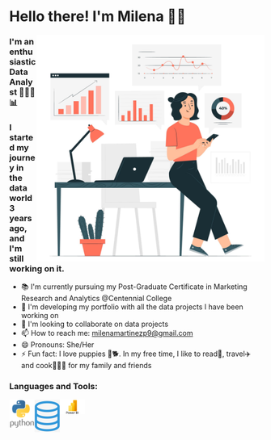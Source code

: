 # Hello there! I'm Milena 👋🏼

 <img align="right" alt="Image: Freepik.com" src="Image1.jpg" width="450" height="450" />

### I'm an enthusiastic Data Analyst 👩🏻‍💻📊 
### I started my journey in the data world 3 years ago, and I'm still working on it.

- 📚 I'm currently pursuing my Post-Graduate Certificate in Marketing Research and Analytics @Centennial College
- 📁 I'm developing my portfolio with all the data projects I have been working on
- 👯 I'm looking to collaborate on data projects
- 📫 How to reach me: milenamartinezp9@gmail.com
- 😄 Pronouns: She/Her
- ⚡ Fun fact: I love puppies 🐶🐕. In my free time, I like to read📖, travel✈️ and cook👩🏻‍🍳 for my family and friends

### Languages and Tools:

<img align="left" alt="Python" width="50px" src="Python_Icon.png" />
<img align="left" alt="SQL" width="50px" src="SQL_Icon.jpeg" />
<img align="left" alt="Power_BI" width="50px" src="PowerBI_Icon.png" />




<!--
**milenamartinezp/milenamartinezp** is a ✨ _special_ ✨ repository because its `README.md` (this file) appears on your GitHub profile.

Here are some ideas to get you started:

- 🔭 I’m currently working on ...
- 🌱 I’m currently learning ...
- 👯 I’m looking to collaborate on ...
- 🤔 I’m looking for help with ...
- 💬 Ask me about ...
- 📫 How to reach me: ...
- 😄 Pronouns: ...
- ⚡ Fun fact: ...
-->
